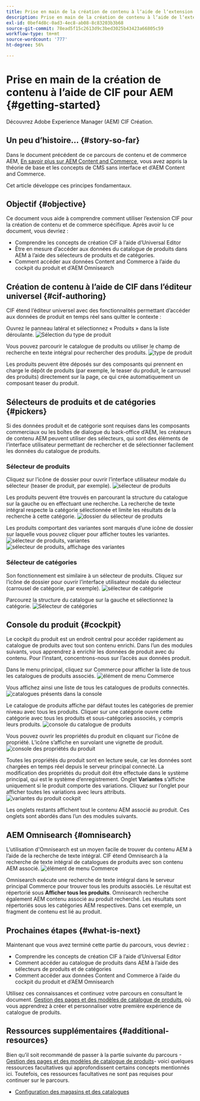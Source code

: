 ```yaml
---
title: Prise en main de la création de contenu à lʼaide de lʼextension CIF
description: Prise en main de la création de contenu à lʼaide de lʼextension CIF.
exl-id: 0bef4d8c-0ad3-4ec8-ab08-8c83203b3b68
source-git-commit: 78ead5f15c2613d9c3bed3025b43423a66805c59
workflow-type: tm+mt
source-wordcount: '777'
ht-degree: 56%

---
```


# Prise en main de la création de contenu à lʼaide de CIF pour AEM {#getting-started}

Découvrez Adobe Experience Manager (AEM) CIF Création.

## Un peu d’histoire… {#story-so-far}

Dans le document précédent de ce parcours de contenu et de commerce AEM, [En savoir plus sur AEM Content and Commerce](/help/commerce-cloud/introduction.md), vous avez appris la théorie de base et les concepts de CMS sans interface et d’AEM Content and Commerce.

Cet article développe ces principes fondamentaux.

## Objectif {#objective}

Ce document vous aide à comprendre comment utiliser lʼextension CIF pour la création de contenu et de commerce spécifique. Après avoir lu ce document, vous devriez :

* Comprendre les concepts de création CIF à l’aide d’Universal Editor
* Être en mesure dʼaccéder aux données du catalogue de produits dans AEM à l’aide des sélecteurs de produits et de catégories.
* Comment accéder aux données Content and Commerce à l’aide du cockpit du produit et d’AEM Omnisearch

## Création de contenu à lʼaide de CIF dans l’éditeur universel {#cif-authoring}

CIF étend l’éditeur universel avec des fonctionnalités permettant d’accéder aux données de produit en temps réel sans quitter le contexte :

Ouvrez le panneau latéral et sélectionnez « Produits » dans la liste déroulante.
![Sélection du type de produit](assets/asset-finder-overview.png)

Vous pouvez parcourir le catalogue de produits ou utiliser le champ de recherche en texte intégral pour rechercher des produits.
![type de produit](assets/asset-finder-search.png)

Les produits peuvent être déposés sur des composants qui prennent en charge le dépôt de produits (par exemple, le teaser du produit, le carrousel des produits) directement sur la page, ce qui crée automatiquement un composant teaser du produit.

## Sélecteurs de produits et de catégories {#pickers}

Si des données produit et de catégorie sont requises dans les composants commerciaux ou les boîtes de dialogue du back-office dʼAEM, les créateurs de contenu AEM peuvent utiliser des sélecteurs, qui sont des éléments de l’interface utilisateur permettant de rechercher et de sélectionner facilement les données du catalogue de produits.

### Sélecteur de produits

Cliquez sur l’icône de dossier pour ouvrir l’interface utilisateur modale du sélecteur (teaser de produit, par exemple).
![sélecteur de produits](assets/product-picker-open.png)

Les produits peuvent être trouvés en parcourant la structure du catalogue sur la gauche ou en effectuant une recherche. La recherche de texte intégral respecte la catégorie sélectionnée et limite les résultats de la recherche à cette catégorie.
![dossier du sélecteur de produits](assets/product-picker-folders.png)

Les produits comportant des variantes sont marqués dʼune icône de dossier sur laquelle vous pouvez cliquer pour afficher toutes les variantes.
![sélecteur de produits, variantes](assets/product-picker-variants.png)
![sélecteur de produits, affichage des variantes](assets/product-picker-variants-open.png)

### Sélecteur de catégories

Son fonctionnement est similaire à un sélecteur de produits. Cliquez sur l’icône de dossier pour ouvrir l’interface utilisateur modale du sélecteur (carrousel de catégorie, par exemple).
![sélecteur de catégorie](assets/category-picker-open.png)

Parcourez la structure du catalogue sur la gauche et sélectionnez la catégorie.
![Sélecteur de catégories](assets/category-picker-folders.png)

## Console du produit {#cockpit}

Le cockpit du produit est un endroit central pour accéder rapidement au catalogue de produits avec tout son contenu enrichi. Dans l’un des modules suivants, vous apprendrez à enrichir les données de produit avec du contenu. Pour l’instant, concentrons-nous sur l’accès aux données produit.

Dans le menu principal, cliquez sur Commerce pour afficher la liste de tous les catalogues de produits associés.
![élément de menu Commerce](assets/commerce-menu-item.png)

Vous affichez ainsi une liste de tous les catalogues de produits connectés.
![catalogues présents dans la console](assets/cockpit-Integrated-catalogs.png)

Le catalogue de produits affiche par défaut toutes les catégories de premier niveau avec tous les produits. Cliquer sur une catégorie ouvre cette catégorie avec tous les produits et sous-catégories associés, y compris leurs produits.
![console du catalogue de produits](assets/cockpit-product-catalog.png)

Vous pouvez ouvrir les propriétés du produit en cliquant sur l’icône de propriété. L’icône s’affiche en survolant une vignette de produit.
![console des propriétés du produit](assets/cockpit-properties.png)

Toutes les propriétés du produit sont en lecture seule, car les données sont chargées en temps réel depuis le serveur principal connecté. La modification des propriétés du produit doit être effectuée dans le système principal, qui est le système d’enregistrement. Onglet **Variantes** s’affiche uniquement si le produit comporte des variations. Cliquez sur l’onglet pour afficher toutes les variations avec leurs attributs.
![variantes du produit cockpit](assets/cockpit-properties-variants.png)

Les onglets restants affichent tout le contenu AEM associé au produit. Ces onglets sont abordés dans l’un des modules suivants.

## AEM Omnisearch {#omnisearch}

L’utilisation d&#39;Omnisearch est un moyen facile de trouver du contenu AEM à l’aide de la recherche de texte intégral. CIF étend Omnisearch à la recherche de texte intégral de catalogues de produits avec son contenu AEM associé.
![élément de menu Commerce](assets/omnisearch.png)

Omnisearch exécute une recherche de texte intégral dans le serveur principal Commerce pour trouver tous les produits associés. Le résultat est répertorié sous **Afficher tous les produits**. Omnisearch recherche également AEM contenu associé au produit recherché. Les résultats sont répertoriés sous les catégories AEM respectives. Dans cet exemple, un fragment de contenu est lié au produit.

## Prochaines étapes {#what-is-next}

Maintenant que vous avez terminé cette partie du parcours, vous devriez :

* Comprendre les concepts de création CIF à l’aide d’Universal Editor
* Comment accéder au catalogue de produits dans AEM à l’aide des sélecteurs de produits et de catégories
* Comment accéder aux données Content and Commerce à l’aide du cockpit du produit et d’AEM Omnisearch

Utilisez ces connaissances et continuez votre parcours en consultant le document. [Gestion des pages et des modèles de catalogue de produits](catalog-templates.md), où vous apprendrez à créer et personnaliser votre première expérience de catalogue de produits.

## Ressources supplémentaires {#additional-resources}

Bien qu’il soit recommandé de passer à la partie suivante du parcours -[Gestion des pages et des modèles de catalogue de produits](catalog-templates.md)- voici quelques ressources facultatives qui approfondissent certains concepts mentionnés ici. Toutefois, ces ressources facultatives ne sont pas requises pour continuer sur le parcours.

* [Configuration des magasins et des catalogues](/help/commerce-cloud/getting-started.md#catalog)
